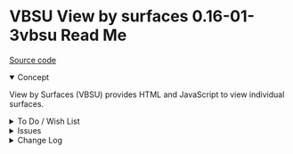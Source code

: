 # VBSU View by surfaces 0.16-01-3vbsu Read Me

[Source code]( https://github.com/ladybug-tools/spider-gbxml-tools/blob/master/spider-gbxml-viewer/v-0-16-01/js-view/vbsu-view-by-surfaces.js )

<details open >

<summary>Concept</summary>

View by Surfaces (VBSU) provides HTML and JavaScript to view individual surfaces.

</details>

<details>

<summary>To Do / Wish List</summary>


</details>

<details>

<summary>Issues</summary>


</details>

<details>

<summary>Change Log</summary>

### 2019-06-28 ~ Theo

VBSU 0.16-01-3vbsu

* R - VBSU: streamline VBSU.setSelectedIndex()
* C - VBSU.js: Update script params

### 2019-06-27 ~ The

VBSU 0.16-01-2vbsu

* C - VBSU.js: add script params
* C - VBSU.js: add new help
* F = VBSU.js: add select by attributes
* F - First commit 0f readme

</details>